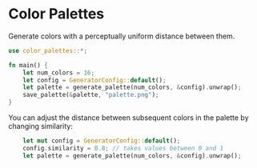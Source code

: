# Color Palettes

Generate colors with a perceptually uniform distance between them.

```rust
use color_palettes::*;

fn main() {
    let num_colors = 16;
    let config = GeneratorConfig::default();
    let palette = generate_palette(num_colors, &config).unwrap();
    save_palette(&palette, "palette.png");
}
```

You can adjust the distance between subsequent colors in the palette by changing similarity:

```rust
    let mut config = GeneratorConfig::default();
    config.similarity = 0.8; // takes values between 0 and 1
    let palette = generate_palette(num_colors, &config).unwrap();
```